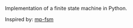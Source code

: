 Implementation of a finite state machine in Python.

Inspired by: [mp-fsm](https://github.com/Amsterdam/mp-fsm)
